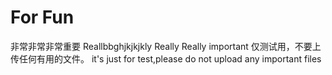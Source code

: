 ﻿For Fun
====
非常非常非常重要
Reallbbghjkjkjkly Really Really important
仅测试用，不要上传任何有用的文件。
it's just for test,please do not upload any important files
